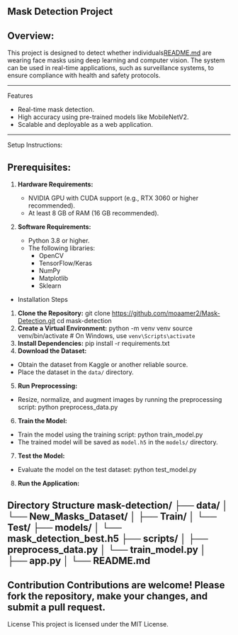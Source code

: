 ## Mask Detection Project

Overview:
---------

This project is designed to detect whether individuals[README.md](https://github.com/user-attachments/files/18241315/README.md)
 are wearing face masks using deep learning and computer vision. The system can be used in real-time applications, such as surveillance systems, to ensure compliance with health and safety protocols.

---
Features
- Real-time mask detection.
- High accuracy using pre-trained models like MobileNetV2.
- Scalable and deployable as a web application.

---
Setup Instructions:

Prerequisites:
---------------

1. **Hardware Requirements:**
   - NVIDIA GPU with CUDA support (e.g., RTX 3060 or higher recommended).
   - At least 8 GB of RAM (16 GB recommended).

2. **Software Requirements:**
   - Python 3.8 or higher.
   - The following libraries:
     - OpenCV
     - TensorFlow/Keras
     - NumPy
     - Matplotlib
     - Sklearn
   

- Installation Steps

1. **Clone the Repository:**
git clone https://github.com/moaamer2/Mask-Detection.git
cd mask-detection
2. **Create a Virtual Environment:**
python -m venv venv
source venv/bin/activate  # On Windows, use `venv\Scripts\activate`
3. **Install Dependencies:**
pip install -r requirements.txt
4. **Download the Dataset:**
- Obtain the dataset from Kaggle or another reliable source.
- Place the dataset in the `data/` directory.
5. **Run Preprocessing:**
- Resize, normalize, and augment images by running the preprocessing script:
python preprocess_data.py
6. **Train the Model:**
- Train the model using the training script:
python train_model.py
- The trained model will be saved as `model.h5` in the `models/` directory.
7. **Test the Model:**
- Evaluate the model on the test dataset:
python test_model.py
8. **Run the Application:**


Directory Structure
mask-detection/
├── data/
│   └── New_Masks_Dataset/
│       ├── Train/
│       └── Test/
├── models/
│   └── mask_detection_best.h5
├── scripts/
│   ├── preprocess_data.py
│   └── train_model.py
│   
├── app.py
│
└── README.md
---
Contribution
Contributions are welcome! Please fork the repository, make your changes, and submit a pull request.
---
License
This project is licensed under the MIT License.
